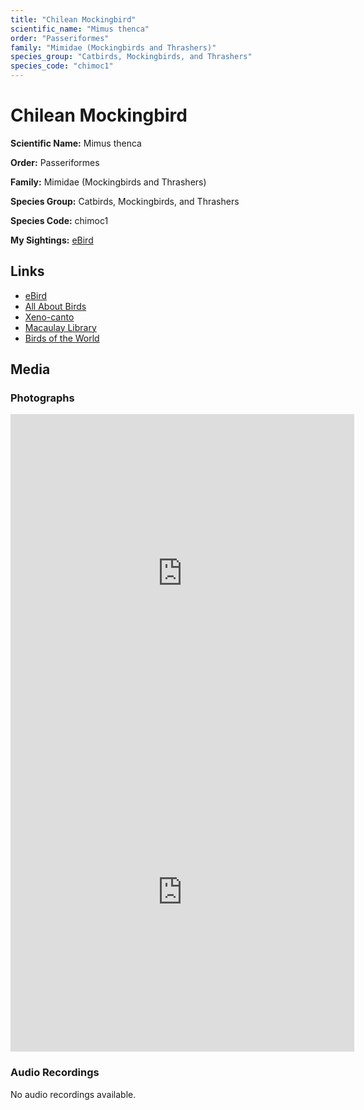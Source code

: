 ```yaml
---
title: "Chilean Mockingbird"
scientific_name: "Mimus thenca"
order: "Passeriformes"
family: "Mimidae (Mockingbirds and Thrashers)"
species_group: "Catbirds, Mockingbirds, and Thrashers"
species_code: "chimoc1"
---
```


# Chilean Mockingbird

**Scientific Name:** Mimus thenca

**Order:** Passeriformes

**Family:** Mimidae (Mockingbirds and Thrashers)

**Species Group:** Catbirds, Mockingbirds, and Thrashers

**Species Code:** chimoc1

**My Sightings:** [eBird](https://ebird.org/lifelist?r=world&time=life&spp=chimoc1)

## Links
* [eBird](https://ebird.org/species/chimoc1) 
* [All About Birds](https://www.allaboutbirds.org/guide/chimoc1) 
* [Xeno-canto](https://www.xeno-canto.org/species/chimoc1) 
* [Macaulay Library](https://search.macaulaylibrary.org/catalog?taxonCode=chimoc1&sort=rating_rank_desc)
* [Birds of the World](https://birdsoftheworld.org/bow/species/chimoc1)

## Media
### Photographs
<iframe src="https://macaulaylibrary.org/asset/625246481/embed" width="550" height="510" frameborder="0" allowfullscreen></iframe>
<iframe src="https://macaulaylibrary.org/asset/625246482/embed" width="550" height="510" frameborder="0" allowfullscreen></iframe>

### Audio Recordings
No audio recordings available.
